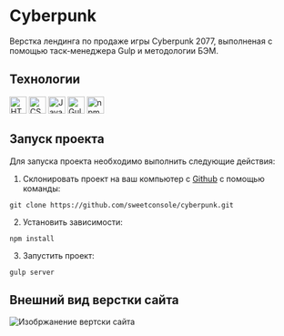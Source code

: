 # Cyberpunk

Верстка лендинга по продаже игры Cyberpunk 2077, выполненая с помощью таск-менеджера Gulp и методологии БЭМ.

## Технологии

<div id="steck" align="left">
  <img src="https://cdn.jsdelivr.net/gh/devicons/devicon@latest/icons/html5/html5-original.svg" width="30" height="30" alt="HTML" />
  <img src="https://cdn.jsdelivr.net/gh/devicons/devicon@latest/icons/css3/css3-original.svg" width="30" height="30" alt="CSS" />
  <img src="https://cdn.jsdelivr.net/gh/devicons/devicon@latest/icons/javascript/javascript-original.svg" width="30" height="30" alt="JavaScript" />   
  <img src="https://cdn.jsdelivr.net/gh/devicons/devicon@latest/icons/gulp/gulp-plain.svg" width="30" height="30" alt="Gulp" />
  <img src="https://cdn.jsdelivr.net/gh/devicons/devicon@latest/icons/npm/npm-original-wordmark.svg" width="30" height="30" alt="npm" />
</div>

## Запуск проекта

Для запуска проекта необходимо выполнить следующие действия:

1. Склонировать проект на ваш компьютер с [Github](https://github.com/sweetconsole/cyberpunk) с помощью команды:
```
git clone https://github.com/sweetconsole/cyberpunk.git
```
2. Установить зависимости:
```
npm install
```
3. Запустить проект:
```
gulp server
```

## Внешний вид верстки сайта

<img src="https://i.ibb.co/7xjnzhpF/sweetconsole-github-io-cyberpunk-dist.png" alt="Изобржанение вертски сайта" />
